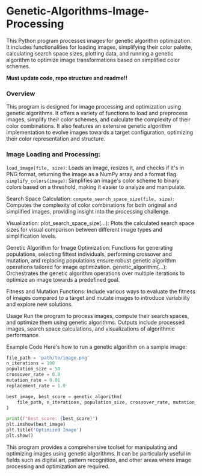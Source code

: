 # Genetic-Algorithms-Image-Processing
This Python program processes images for genetic algorithm optimization. It includes functionalities for loading images, simplifying their color palette, calculating search space sizes, plotting data, and running a genetic algorithm to optimize image transformations based on simplified color schemes.

**Must update code, repo structure and readme!!**

### Overview
This program is designed for image processing and optimization using genetic algorithms. It offers a variety of functions to load and preprocess images, simplify their color schemes, and calculate the complexity of their color combinations. It also features an extensive genetic algorithm implementation to evolve images towards a target configuration, optimizing their color representation and structure.

### Image Loading and Processing:
`load_image(file, size)`: Loads an image, resizes it, and checks if it's in PNG format, returning the image as a NumPy array and a format flag.
`simplify_colors(image)`: Simplifies an image's color scheme to binary colors based on a threshold, making it easier to analyze and manipulate.

Search Space Calculation:
`compute_search_space_size(file, size)`: Computes the complexity of color combinations for both original and simplified images, providing insight into the processing challenge.

Visualization:
plot_search_space_size(...): Plots the calculated search space sizes for visual comparison between different image types and simplification levels.

Genetic Algorithm for Image Optimization:
Functions for generating populations, selecting fittest individuals, performing crossover and mutation, and replacing populations ensure robust genetic algorithm operations tailored for image optimization.
genetic_algorithm(...): Orchestrates the genetic algorithm operations over multiple iterations to optimize an image towards a predefined goal.

Fitness and Mutation Functions:
Include various ways to evaluate the fitness of images compared to a target and mutate images to introduce variability and explore new solutions.

Usage
Run the program to process images, compute their search spaces, and optimize them using genetic algorithms. Outputs include processed images, search space calculations, and visualizations of algorithmic performance.

Example Code
Here's how to run a genetic algorithm on a sample image:
```python
file_path = 'path/to/image.png'
n_iterations = 100
population_size = 50
crossover_rate = 0.8
mutation_rate = 0.01
replacement_rate = 1.0

best_image, best_score = genetic_algorithm(
    file_path, n_iterations, population_size, crossover_rate, mutation_rate, replacement_rate
)

print(f"Best score: {best_score}")
plt.imshow(best_image)
plt.title('Optimized Image')
plt.show()
```

This program provides a comprehensive toolset for manipulating and optimizing images using genetic algorithms. It can be particularly useful in fields such as digital art, pattern recognition, and other areas where image processing and optimization are required.
